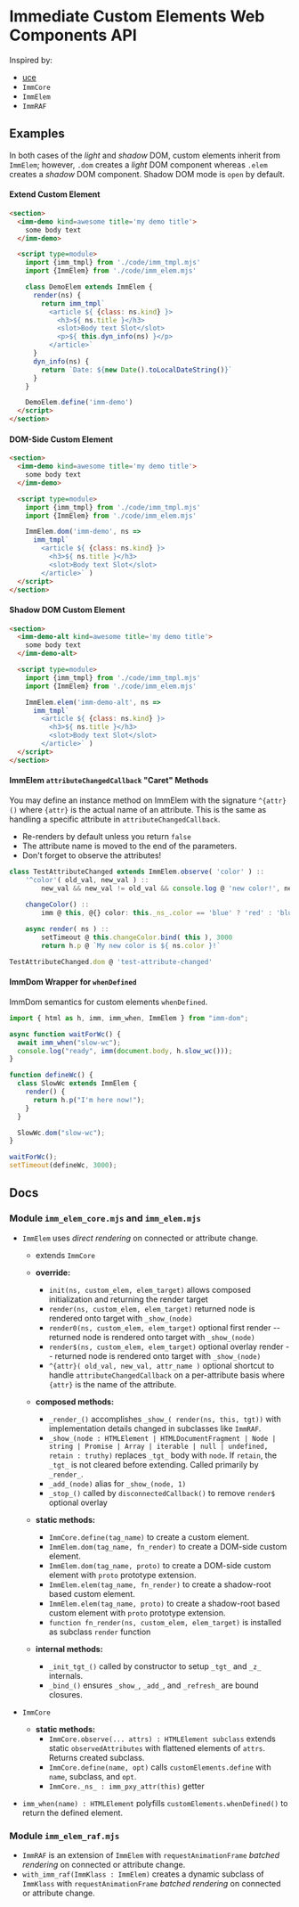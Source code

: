 # Immediate Custom Elements Web Components API

Inspired by:
- [uce](https://github.com/WebReflection/uce#readme)
- `ImmCore`
- `ImmElem`
- `ImmRAF`

## Examples

In both cases of the *light* and *shadow* DOM, custom elements inherit from `ImmElem`; however, `.dom` creates a *light* DOM component whereas `.elem` creates a *shadow* DOM component. Shadow DOM mode is `open` by default.

#### Extend Custom Element

```html
<section>
  <imm-demo kind=awesome title='my demo title'>
    some body text
  </imm-demo>

  <script type=module>
    import {imm_tmpl} from './code/imm_tmpl.mjs'
    import {ImmElem} from './code/imm_elem.mjs'

    class DemoElem extends ImmElem {
      render(ns) {
        return imm_tmpl`
          <article ${ {class: ns.kind} }>
            <h3>${ ns.title }</h3>
            <slot>Body text Slot</slot>
            <p>${ this.dyn_info(ns) }</p>
          </article>`
      }
      dyn_info(ns) {
        return `Date: ${new Date().toLocalDateString()}`
      }
    }

    DemoElem.define('imm-demo')
  </script>
</section>
```

#### DOM-Side Custom Element

```html
<section>
  <imm-demo kind=awesome title='my demo title'>
    some body text
  </imm-demo>

  <script type=module>
    import {imm_tmpl} from './code/imm_tmpl.mjs'
    import {ImmElem} from './code/imm_elem.mjs'

    ImmElem.dom('imm-demo', ns =>
      imm_tmpl`
        <article ${ {class: ns.kind} }>
          <h3>${ ns.title }</h3>
          <slot>Body text Slot</slot>
        </article>` )
  </script>
</section>
```

#### Shadow DOM Custom Element

```html
<section>
  <imm-demo-alt kind=awesome title='my demo title'>
    some body text
  </imm-demo-alt>

  <script type=module>
    import {imm_tmpl} from './code/imm_tmpl.mjs'
    import {ImmElem} from './code/imm_elem.mjs'

    ImmElem.elem('imm-demo-alt', ns =>
      imm_tmpl`
        <article ${ {class: ns.kind} }>
          <h3>${ ns.title }</h3>
          <slot>Body text Slot</slot>
        </article>` )
  </script>
</section>
```

#### ImmElem `attributeChangedCallback` "Caret" Methods

You may define an instance method on ImmElem with the signature `^{attr}()` where `{attr}` is the actual name of an attribute. This is the same as handling a specific attribute in `attributeChangedCallback`.

- Re-renders by default unless you return `false`
- The attribute name is moved to the end of the parameters.
- Don't forget to observe the attributes!

```javascript
class TestAttributeChanged extends ImmElem.observe( 'color' ) ::
    '^color'( old_val, new_val ) ::
        new_val && new_val != old_val && console.log @ 'new color!', new_val
        
    changeColor() ::
        imm @ this, @{} color: this._ns_.color == 'blue' ? 'red' : 'blue'

    async render( ns ) ::
        setTimeout @ this.changeColor.bind( this ), 3000
        return h.p @ `My new color is ${ ns.color }!`

TestAttributeChanged.dom @ 'test-attribute-changed'
```

#### ImmDom Wrapper for `whenDefined`

ImmDom semantics for custom elements `whenDefined`.

```javascript
import { html as h, imm, imm_when, ImmElem } from "imm-dom";

async function waitForWc() {
  await imm_when("slow-wc");
  console.log("ready", imm(document.body, h.slow_wc()));
}

function defineWc() {
  class SlowWc extends ImmElem {
    render() {
      return h.p("I'm here now!");
    }
  }

  SlowWc.dom("slow-wc");
}

waitForWc();
setTimeout(defineWc, 3000);
```

## Docs

### Module `imm_elem_core.mjs` and `imm_elem.mjs`

- `ImmElem` uses *direct rendering* on connected or attribute change.
  - extends `ImmCore`
  - **override:**
    - `init(ns, custom_elem, elem_target)` allows composed initialization and returning the render target
    - `render(ns, custom_elem, elem_target)` returned node is rendered onto target with `_show_(node)`
    - `render0(ns, custom_elem, elem_target)` optional first render -- returned node is rendered onto target with `_show_(node)`
    - `render$(ns, custom_elem, elem_target)` optional overlay render -- returned node is rendered onto target with `_show_(node)`
    - `^{attr}( old_val, new_val, attr_name )` optional shortcut to handle `attributeChangedCallback` on a per-attribute basis where `{attr}` is the name of the attribute.

  - **composed methods:**
    - `_render_()` accomplishes `_show_( render(ns, this, tgt))` with implementation details changed in subclasses like `ImmRAF`.
    - `_show_(node : HTMLElement | HTMLDocumentFragment | Node | string | Promise | Array | iterable | null | undefined, retain : truthy)` replaces `_tgt_` body with `node`. If `retain`, the `_tgt_` is not cleared before extending. Called primarily by `_render_`.
    - `_add_(node)` alias for `_show_(node, 1)`
    - `_stop_()` called by `disconnectedCallback()` to remove `render$` optional overlay

  - **static methods:**
    - `ImmCore.define(tag_name)` to create a custom element.
    - `ImmElem.dom(tag_name, fn_render)` to create a DOM-side custom element.
    - `ImmElem.dom(tag_name, proto)` to create a DOM-side custom element with `proto` prototype extension.
    - `ImmElem.elem(tag_name, fn_render)` to create a shadow-root based custom element.
    - `ImmElem.elem(tag_name, proto)` to create a shadow-root based custom element with `proto` prototype extension.
    - `function fn_render(ns, custom_elem, elem_target)` is installed as subclass `render` function

  - **internal methods:**
    - `_init_tgt_()` called by constructor to setup `_tgt_` and `_z_` internals.
    - `_bind_()` ensures `_show_`, `_add_`, and `_refresh_` are bound closures.

- `ImmCore` 
  - **static methods:**
    - `ImmCore.observe(... attrs) : HTMLElement subclass` extends static `observedAttributes` with flattened elements of `attrs`.  Returns created subclass.
    - `ImmCore.define(name, opt)` calls `customElements.define` with `name`, subclass, and `opt`.
    - `ImmCore._ns_ : imm_pxy_attr(this)` getter

- `imm_when(name) : HTMLElement` polyfills `customElements.whenDefined()` to return the defined element.

### Module `imm_elem_raf.mjs`
- `ImmRAF` is an extension of `ImmElem` with `requestAnimationFrame` *batched rendering* on connected or attribute change.
- `with_imm_raf(ImmKlass : ImmElem)` creates a dynamic subclass of `ImmKlass` with `requestAnimationFrame` *batched rendering* on connected or attribute change.

